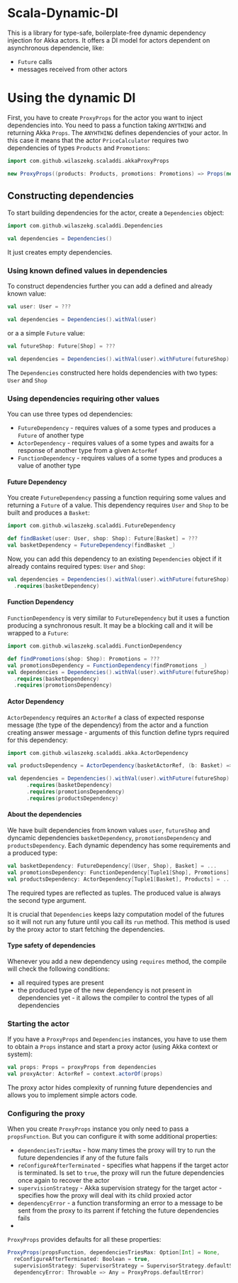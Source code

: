 # Scala-Dynamic-DI
This is a library for type-safe, boilerplate-free dynamic dependency injection for Akka actors. It offers a DI model for actors dependent on asynchronous dependencie, like:
* `Future` calls
* messages received from other actors

# Using the dynamic DI

First, you have to create `ProxyProps` for the actor you want to inject dependencies into. You need to pass a function taking `ANYTHING` and returning Akka `Props`. The `ANYHTHING` defines dependencies of your actor. In this case it means that the actor `PriceCalculator` requires two dependencies of types `Products` and `Promotions`:
```scala
import com.github.wilaszekg.scaladdi.akkaProxyProps

new ProxyProps((products: Products, promotions: Promotions) => Props(new PriceCalculator(products, promotions)))
```

## Constructing dependencies
To start building dependencies for the actor, create a `Dependencies` object:
```scala
import com.github.wilaszekg.scaladdi.Dependencies

val dependencies = Dependencies()
```
It just creates empty dependencies.

### Using known defined values in dependencies
To construct dependencies further you can add a defined and already known value:
```scala
val user: User = ???

val dependencies = Dependencies().withVal(user)
```
or a a simple `Future` value:
```scala
val futureShop: Future[Shop] = ???

val dependencies = Dependencies().withVal(user).withFuture(futureShop)
```
The `Dependencies` constructed here holds dependencies with two types: `User` and `Shop`

### Using dependencies requiring other values
You can use three types od dependencies:
* `FutureDependency` - requires values of a some types and produces a `Future` of another type 
* `ActorDependency` - requires values of a some types and awaits for a response of another type from a given `ActorRef` 
* `FunctionDependency` - requires values of a some types and produces a value of another type 

#### Future Dependency
You create `FutureDependency` passing a function requiring some values and returning a `Future` of a value. This dependency requires `User` and `Shop` to be built and produces a `Basket`:

```scala
import com.github.wilaszekg.scaladdi.FutureDependency

def findBasket(user: User, shop: Shop): Future[Basket] = ???
val basketDependency = FutureDependency(findBasket _)
```
Now, you can add this dependency to an existing `Dependencies` object if it already contains required types: `User` and `Shop`:
```scala
val dependencies = Dependencies().withVal(user).withFuture(futureShop)
  .requires(basketDependency)
```

#### Function Dependency
`FunctionDependency` is very similar to `FutureDependency` but it uses a function producing a synchronous result. It may be a blocking call and it will be wrapped to a `Future`:
```scala
import com.github.wilaszekg.scaladdi.FunctionDependency

def findPromotions(shop: Shop): Promotions = ???
val promotionsDependency = FunctionDependency(findPromotions _)
val dependencies = Dependencies().withVal(user).withFuture(futureShop)
  .requires(basketDependency)
  .requires(promotionsDependency)
```

#### Actor Dependency
`ActorDependency` requires an `ActorRef` a class of expected response message (the type of the dependency) from the actor and a function creating answer message - arguments of this function define typrs required for this dependency:
```scala
import com.github.wilaszekg.scaladdi.akka.ActorDependency

val productsDependency = ActorDependency(basketActorRef, (b: Basket) => AskForProducts(b), classOf[Products])

val dependencies = Dependencies().withVal(user).withFuture(futureShop)
      .requires(basketDependency)
      .requires(promotionsDependency)
      .requires(productsDependency)
```

#### About the dependencies
We have built dependencies from known values `user`, `futureShop` and dyncamic dependencies `basketDependency`, `promotionsDependency` and `productsDependency`. Each dynamic dependency has some requirements and a produced type:
```scala
val basketDependency: FutureDependency[(User, Shop), Basket] = ...
val promotionsDependency: FunctionDependency[Tuple1[Shop], Promotions] = ...
val productsDependency: ActorDependency[Tuple1[Basket], Products] = ...
```
The required types are reflected as tuples. The produced value is always the second type argument.

It is crucial that `Dependencies` keeps lazy computation model of the futures so it will not run any future until you call its `run` method. This method is used by the proxy actor to start fetching the dependencies.

#### Type safety of dependencies
Whenever you add a new dependency using `requires` method, the compile will check the following conditions:
* all required types are present
* the produced type of the new dependency is not present in dependencies yet - it allows the compiler to control the types of all dependencies

### Starting the actor
If you have a `ProxyProps` and `Dependencies` instances, you have to use them to obtain a `Props` instance and start a proxy actor (using Akka context or system):
```scala
val props: Props = proxyProps from dependencies
val proxyActor: ActorRef = context.actorOf(props)
```

The proxy actor hides complexity of running future dependencies and allows you to implement simple actors code.

### Configuring the proxy
When you create `ProxyProps` instance you only need to pass a `propsFunction`. But you can configure it with some additional properties:
* `dependenciesTriesMax` - how many times the proxy will try to run the future dependencies if any of the future fails
* `reConfigureAfterTerminated` - specifies what happens if the target actor is terminated. Is set to `true`, the proxy will run the future dependencies once again to recover the actor
* `supervisionStrategy` - Akka supervision strategy for the target actor - specifies how the proxy will deal with its child proxied actor
* `dependencyError` - a function transforming an error to a message to be sent from the proxy to its parrent if fetching the future dependencies fails
* 
`ProxyProps` provides defaults for all these properties:
```scala
ProxyProps(propsFunction, dependenciesTriesMax: Option[Int] = None,
  reConfigureAfterTerminated: Boolean = true,
  supervisionStrategy: SupervisorStrategy = SupervisorStrategy.defaultStrategy,
  dependencyError: Throwable => Any = ProxyProps.defaultError)
```
